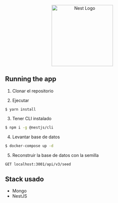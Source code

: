 <p align="center">
  <a href="http://nestjs.com/" target="blank"><img src="https://nestjs.com/img/logo-small.svg" width="200" alt="Nest Logo" /></a>
</p>


## Running the app

1. Clonar el repositorio

2. Ejecutar
```
$ yarn install
```
3. Tener CLI instalado

```bash
$ npm i -g @nestjs/cli
```

4. Levantar base de datos
```bash
$ docker-compose up -d
```

5. Reconstruir la base de datos con la semilla
```
GET localhost:3001/api/v3/seed
```

## Stack usado
* Mongo
* NestJS
